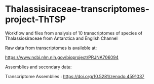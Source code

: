 # Thalassisiraceae-transcriptomes-project-ThTSP
Workflow and files from analysis of 10 transcriptomes of species of Thalassiosiraceae from Antarctica and English Channel

Raw data from transcriptomes is availeble at:

https://www.ncbi.nlm.nih.gov/bioproject/PRJNA706094

Assemblies and secondary data:

Transcriptome Assemblies : https://doi.org/10.5281/zenodo.4591037



